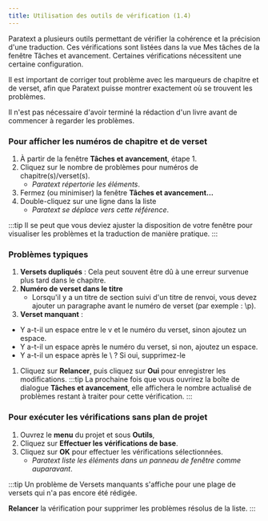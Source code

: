 ```yaml
---
title: Utilisation des outils de vérification (1.4)
---
```

Paratext a plusieurs outils permettant de vérifier la cohérence et la précision d'une traduction. Ces vérifications sont listées dans la vue Mes tâches de la fenêtre Tâches et avancement. Certaines vérifications nécessitent une certaine configuration.

Il est important de corriger tout problème avec les marqueurs de chapitre et de verset, afin que Paratext puisse montrer exactement où se trouvent les problèmes.

Il n'est pas nécessaire d'avoir terminé la rédaction d'un livre avant de commencer à regarder les problèmes.

### Pour afficher les numéros de chapitre et de verset

1.  À partir de la fenêtre **Tâches et avancement**, étape 1.
1.  Cliquez sur le nombre de problèmes pour numéros de chapitre(s)/verset(s).
     -  *Paratext répertorie les éléments*.  
2.  Fermez (ou minimiser) la fenêtre **Tâches et avancement…**
3.  Double-cliquez sur une ligne dans la liste  
     -  *Paratext se déplace vers cette référence*.



:::tip
Il se peut que vous deviez ajuster la disposition de votre fenêtre pour visualiser les problèmes et la traduction de manière pratique.
:::

### Problèmes typiques

1.  **Versets dupliqués** : Cela peut souvent être dû à une erreur survenue plus tard dans le chapitre.
1.  **Numéro de verset dans le titre**
     -  Lorsqu'il y a un titre de section suivi d'un titre de renvoi, vous devez ajouter un paragraphe avant le numéro de verset (par exemple : \\p).
1.  **Verset manquant** :
   -  Y a-t-il un espace entre le v et le numéro du verset, sinon ajoutez un espace.
   -  Y a-t-il un espace après le numéro du verset, si non, ajoutez un espace.
   -  Y a-t-il un espace après le \\ ? Si oui, supprimez-le
1.  Cliquez sur **Relancer**, puis cliquez sur **Oui** pour enregistrer les modifications.
:::tip
La prochaine fois que vous ouvrirez la boîte de dialogue **Tâches et avancement**, elle affichera le nombre actualisé de problèmes restant à traiter pour cette vérification.
:::
### Pour exécuter les vérifications sans plan de projet

1.  Ouvrez le **menu** du projet et sous **Outils**, 
2.  Cliquez sur **Effectuer les vérifications de base**.
3.  Cliquez sur **OK** pour effectuer les vérifications sélectionnées.  
     -  *Paratext liste les éléments dans un panneau de fenêtre comme auparavant*.

:::tip
Un problème de Versets manquants s'affiche pour une plage de versets qui n'a pas encore été rédigée.

**Relancer** la vérification pour supprimer les problèmes résolus de la liste.
:::
